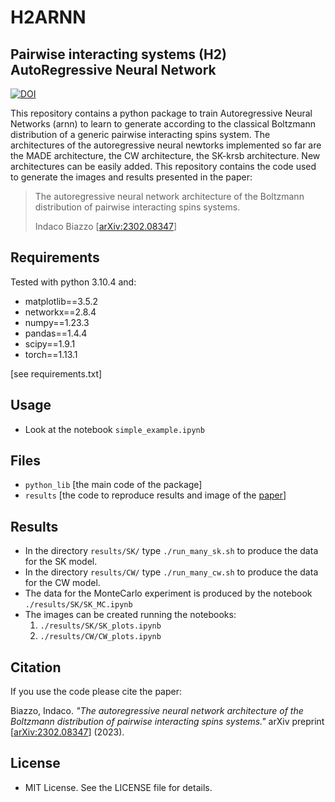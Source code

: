 # H2ARNN 
## Pairwise interacting systems (H2) AutoRegressive Neural Network
[![DOI](https://zenodo.org/badge/196019537.svg)](https://zenodo.org/badge/latestdoi/196019537)

This repository contains a python package to train Autoregressive Neural Networks (arnn) to learn to generate according to the classical Boltzmann distribution of a generic pairwise interacting spins system.  The architectures of the autoregressive neural newtorks implemented so far are the MADE architecture, the CW architecture, the SK-krsb architecture. New architectures can be easily added.
This repository contains the code used to generate the images and results presented in the paper: 

 > The autoregressive neural network architecture of the Boltzmann distribution of pairwise interacting spins systems.
 >
 > Indaco Biazzo [[arXiv:2302.08347](https://arxiv.org/abs/2302.08347)]


## Requirements
Tested with python 3.10.4 and:
- matplotlib==3.5.2
- networkx==2.8.4
- numpy==1.23.3
- pandas==1.4.4
- scipy==1.9.1
- torch==1.13.1

[see requirements.txt]

## Usage
- Look at the notebook `simple_example.ipynb`

## Files
- `python_lib` [the main code of the package] 
- `results` [the code to reproduce results and image of the [paper]()] 

## Results
- In the directory `results/SK/` type `./run_many_sk.sh` to produce the data for the SK model. 
- In the directory `results/CW/` type `./run_many_cw.sh` to produce the data for the CW model. 
- The data for the MonteCarlo experiment is produced by the notebook `./results/SK/SK_MC.ipynb` 
- The images can be created running the notebooks:
    1. `./results/SK/SK_plots.ipynb`
    2. `./results/CW/CW_plots.ipynb`

## Citation
If you use the code please cite the paper:


Biazzo, Indaco. *"The autoregressive neural network architecture of the Boltzmann distribution of pairwise interacting spins systems."* arXiv preprint [[arXiv:2302.08347](https://arxiv.org/abs/2302.08347)] (2023).

## License
- MIT License. See the LICENSE file for details.
